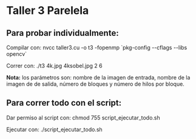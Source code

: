 # Taller 3 Parelela

## Para probar individualmente:

Compilar con: nvcc taller3.cu -o t3 -fopenmp \`pkg-config --cflags --libs opencv\` 

Correr con: ./t3 4k.jpg 4ksobel.jpg 2 6

**Nota:** los parámetros son: nombre de la imagen de entrada, nombre de la imagen de de salida, número de bloques y número de hilos por bloque.

## Para correr todo con el script:

Dar permiso al script con: chmod 755 script_ejecutar_todo.sh 

Ejecutar con: ./script_ejecutar_todo.sh

